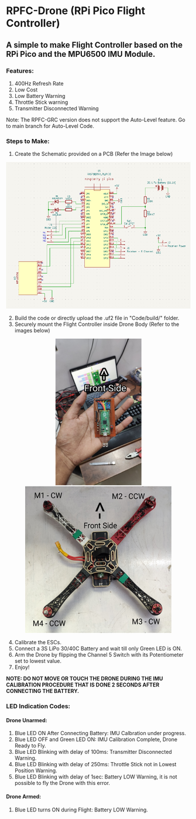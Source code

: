 # RPFC-Drone (RPi Pico Flight Controller)

## A simple to make Flight Controller based on the RPi Pico and the MPU6500 IMU Module.

### Features:
1. 400Hz Refresh Rate
2. Low Cost
3. Low Battery Warning
4. Throttle Stick warning
5. Transmitter Disconnected Warning

Note: The RPFC-GRC version does not support the Auto-Level feature. Go to main branch for Auto-Level Code.

### Steps to Make:
1. Create the Schematic provided on a PCB (Refer the Image below)

<p align="center"><img src="https://github.com/devashishlahariya9/RPFC-Drone/blob/main/Images/RPFC-Drone Schematic.png" width="550" height="400"> </p>

2. Build the code or directly upload the .uf2 file in "Code/build/" folder.
3. Securely mount the Flight Controller inside Drone Body (Refer to the images below)

<p align="center">
  <img src="https://github.com/devashishlahariya9/RPFC-Drone/blob/main/Images/RPFC_Top.jpg" width="235" height="400">
  <img src="https://github.com/devashishlahariya9/RPFC-Drone/blob/main/Images/Drone_Orientation.jpg" width="400" height="400">
</p>

4. Calibrate the ESCs.
5. Connect a 3S LiPo 30/40C Battery and wait till only Green LED is ON.
6. Arm the Drone by flipping the Channel 5 Switch with its Potentiometer set to lowest value.
7. Enjoy!

**NOTE: DO NOT MOVE OR TOUCH THE DRONE DURING THE IMU CALIBRATION PROCEDURE THAT IS DONE 2 SECONDS AFTER CONNECTING THE BATTERY.**

### LED Indication Codes:
#### Drone Unarmed:
1. Blue LED ON After Connecting Battery: IMU Calbration under progress.
2. Blue LED OFF and Green LED ON: IMU Calibration Complete, Drone Ready to Fly.
3. Blue LED Blinking with delay of 100ms: Transmitter Disconnected Warning. 
4. Blue LED Blinking with delay of 250ms: Throttle Stick not in Lowest Position Warning.
5. Blue LED Blinking with delay of 1sec: Battery LOW Warning, it is not possible to fly the Drone with this error. 

#### Drone Armed:
1. Blue LED turns ON during Flight: Battery LOW Warning.
